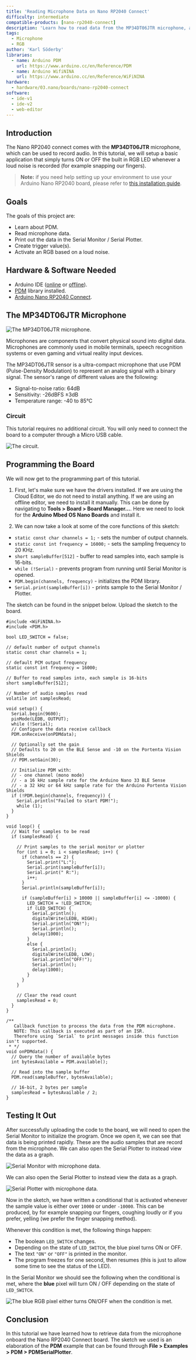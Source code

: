 ```yaml
---
title: 'Reading Microphone Data on Nano RP2040 Connect'
difficulty: intermediate
compatible-products: [nano-rp2040-connect]
description: 'Learn how to read data from the MP34DT06JTR microphone, and how to use the data to turn ON or OFF the built-in RGB.'
tags: 
  - Microphone
  - RGB
author: 'Karl Söderby'
libraries:
  - name: Arduino PDM
    url: https://www.arduino.cc/en/Reference/PDM
  - name: Arduino WifiNINA
    url: https://www.arduino.cc/en/Reference/WiFiNINA
hardware:
  - hardware/03.nano/boards/nano-rp2040-connect
software:
  - ide-v1
  - ide-v2
  - web-editor
---
```


## Introduction 

The Nano RP2040 connect comes with the **MP34DT06JTR** microphone, which can be used to record audio. In this tutorial, we will setup a basic application that simply turns ON or OFF the built in RGB LED whenever a loud noise is recorded (for example snapping our fingers).

>**Note:** if you need help setting up your environment to use your Arduino Nano RP2040 board, please refer to [this installation guide](/software/ide-v2/tutorials/ide-v2-board-manager).

## Goals

The goals of this project are:

- Learn about PDM.
- Read microphone data.
- Print out the data in the Serial Monitor / Serial Plotter.
- Create trigger value(s).
- Activate an RGB based on a loud noise.

## Hardware & Software Needed

- Arduino IDE ([online](https://create.arduino.cc/) or [offline](https://www.arduino.cc/en/main/software)).
- [PDM](https://www.arduino.cc/en/Reference/PDM) library installed.
- [Arduino Nano RP2040 Connect](https://store.arduino.cc/nano-rp2040-connect).

## The MP34DT06JTR Microphone

![The MP34DT06JTR microphone.](assets/rp2040-microphone-img-00.png)

Microphones are components that convert physical sound into digital data. Microphones are commonly used in mobile terminals, speech recognition systems or even gaming and virtual reality input devices.

The MP34DT06JTR sensor is a ultra-compact microphone that use PDM (Pulse-Density Modulation) to represent an analog signal with a binary signal. The sensor's range of different values are the following:

- Signal-to-noise ratio: 64dB
- Sensitivity: -26dBFS ±3dB
- Temperature range: -40 to 85°C

### Circuit

This tutorial requires no additional circuit. You will only need to connect the board to a computer through a Micro USB cable.

![The circuit.](assets/rp2040-microphone-img-01.png)

## Programming the Board

We will now get to the programming part of this tutorial. 

1. First, let's make sure we have the drivers installed. If we are using the Cloud Editor, we do not need to install anything. If we are using an offline editor, we need to install it manually. This can be done by navigating to **Tools > Board > Board Manager...**. Here we need to look for the **Arduino Mbed OS Nano Boards** and install it. 

2. We can now take a look at some of the core functions of this sketch:

- `static const char channels = 1;` - sets the number of output channels. 
- `static const int frequency = 16000;` - sets the sampling frequency to 20 KHz. 
- `short sampleBuffer[512]` - buffer to read samples into, each sample is 16-bits.
- `while (!Serial)` - prevents program from running until Serial Monitor is opened.
- `PDM.begin(channels, frequency)` - initializes the PDM library.
- `Serial.print(sampleBuffer[i])` - prints sample to the Serial Monitor / Plotter.

The sketch can be found in the snippet below. Upload the sketch to the board.

```arduino
#include <WiFiNINA.h>
#include <PDM.h>

bool LED_SWITCH = false;

// default number of output channels
static const char channels = 1;

// default PCM output frequency
static const int frequency = 16000;

// Buffer to read samples into, each sample is 16-bits
short sampleBuffer[512];

// Number of audio samples read
volatile int samplesRead;

void setup() {
  Serial.begin(9600);
  pinMode(LEDB, OUTPUT);
  while (!Serial);
  // Configure the data receive callback
  PDM.onReceive(onPDMdata);

  // Optionally set the gain
  // Defaults to 20 on the BLE Sense and -10 on the Portenta Vision Shields
  // PDM.setGain(30);

  // Initialize PDM with:
  // - one channel (mono mode)
  // - a 16 kHz sample rate for the Arduino Nano 33 BLE Sense
  // - a 32 kHz or 64 kHz sample rate for the Arduino Portenta Vision Shields
  if (!PDM.begin(channels, frequency)) {
    Serial.println("Failed to start PDM!");
    while (1);
  }
}

void loop() {
  // Wait for samples to be read
  if (samplesRead) {

    // Print samples to the serial monitor or plotter
    for (int i = 0; i < samplesRead; i++) {
      if (channels == 2) {
        Serial.print("L:");
        Serial.print(sampleBuffer[i]);
        Serial.print(" R:");
        i++;
      }
      Serial.println(sampleBuffer[i]);

      if (sampleBuffer[i] > 10000 || sampleBuffer[i] <= -10000) {
        LED_SWITCH = !LED_SWITCH;
        if (LED_SWITCH) {
          Serial.println();
          digitalWrite(LEDB, HIGH);
          Serial.println("ON!");
          Serial.println();
          delay(1000);
        }
        else {
          Serial.println();
          digitalWrite(LEDB, LOW);
          Serial.println("OFF!");
          Serial.println();
          delay(1000);
        }
      }
    }

    // Clear the read count
    samplesRead = 0;
  }
}

/**
   Callback function to process the data from the PDM microphone.
   NOTE: This callback is executed as part of an ISR.
   Therefore using `Serial` to print messages inside this function isn't supported.
 * */
void onPDMdata() {
  // Query the number of available bytes
  int bytesAvailable = PDM.available();

  // Read into the sample buffer
  PDM.read(sampleBuffer, bytesAvailable);

  // 16-bit, 2 bytes per sample
  samplesRead = bytesAvailable / 2;
}
```

## Testing It Out

After successfully uploading the code to the board, we will need to open the Serial Monitor to initialize the program. Once we open it, we can see that data is being printed rapidly. These are the audio samples that are record from the microphone. We can also open the Serial Plotter to instead view the data as a graph. 

![Serial Monitor with microphone data.](assets/rp2040-microphone-img-02.png)

We can also open the Serial Plotter to instead view the data as a graph. 

![Serial Plotter with microphone data.](assets/rp2040-microphone-img-03.png)

Now in the sketch, we have written a conditional that is activated whenever the sample value is either over `10000` or under `-10000`. This can be produced, by for example snapping our fingers, coughing loudly or if you prefer, yelling (we prefer the finger snapping method).

Whenever this condition is met, the following things happen:

- The boolean `LED_SWITCH` changes.
- Depending on the state of `LED_SWITCH`, the blue pixel turns ON or OFF.
- The text `"ON"` or `"OFF"` is printed in the monitor.
- The program freezes for one second, then resumes (this is just to allow some time to see the status of the LED).

In the Serial Monitor we should see the following when the conditional is met, where the **blue** pixel will turn ON / OFF depending on the state of `LED_SWITCH`.

![The blue RGB pixel either turns ON/OFF when the condition is met.](assets/rp2040-microphone-img-04.png)

## Conclusion

In this tutorial we have learned how to retrieve data from the microphone onboard the Nano RP2040 Connect board. The sketch we used is an elaboration of the **PDM** example that can be found through **File > Examples > PDM > PDMSerialPlotter**.